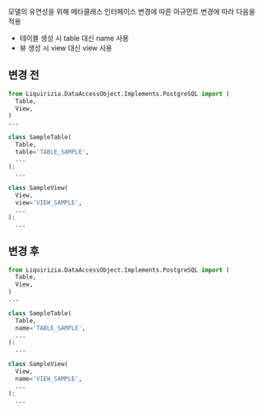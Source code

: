 모델의 유연성을 위해 메타클래스 인터페이스 변경에 따른 아규먼트 변경에 따라 다음을 적용

- 테이블 생성 시 table 대신 name 사용
- 뷰 생성 시 view 대신 view 사용

## 변경 전

```python
from Liquirizia.DataAccessObject.Implements.PostgreSQL import (
  Table,
  View,
)
...

class SampleTable(
  Table,
  table='TABLE_SAMPLE',
  ...
):
  ...

class SampleView(
  View,
  view='VIEW_SAMPLE',
  ...
):
  ...
```

## 변경 후

```python
from Liquirizia.DataAccessObject.Implements.PostgreSQL import (
  Table,
  View,
)
...

class SampleTable(
  Table,
  name='TABLE_SAMPLE',
  ...
):
  ...

class SampleView(
  View,
  name='VIEW_SAMPLE',
  ...
):
  ...
```

